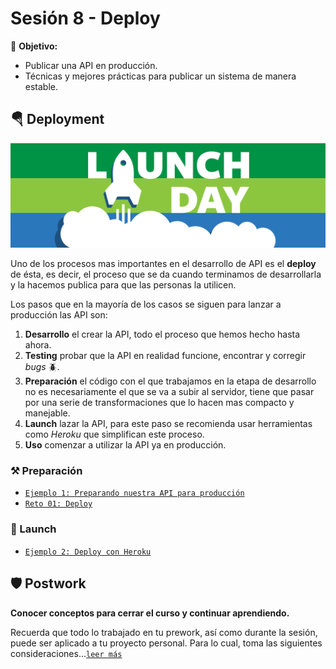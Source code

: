 # Sesión 8 - Deploy

🎯 **Objetivo:**

- Publicar una API en producción. 
- Técnicas y mejores prácticas para publicar un sistema de manera estable.



## 🪂 Deployment

![](img/launch.png)

Uno de los procesos mas importantes en el desarrollo de API es el **deploy** de ésta, es decir, el proceso que se da cuando terminamos de desarrollarla y  la hacemos publica para que las personas la utilicen.

Los pasos que en la mayoría de los casos se siguen para lanzar a producción las API son:

1. **Desarrollo** el crear la API, todo el proceso que hemos hecho hasta ahora.
2. **Testing** probar que la API en realidad funcione, encontrar y corregir *bugs* 🪲.
3. **Preparación** el código con el que trabajamos en la etapa de desarrollo no es necesariamente el que se va a subir al servidor, tiene que pasar por una serie de transformaciones que lo hacen mas compacto y manejable.
4. **Launch** lazar la API, para este paso se recomienda usar herramientas como *Heroku* que simplifican este proceso. 
5. **Uso** comenzar a utilizar la API ya en producción.

### ⚒ Preparación 

- [`Ejemplo 1: Preparando nuestra API para producción`](Ejemplo-01/#ejemplo-1---preparando-nuestra-api-para-producción)
- [`Reto 01: Deploy`](Reto-01/#reto-1)


### 🚀 Launch 

- [`Ejemplo 2: Deploy con Heroku`](Ejemplo-02/#ejemplo-2---deploy-con-heroku)
<!-- - [`Reto 02: Deploy de tu API`](Reto-02/#reto-2)  -->

<!-- ###  Uso 

- [`Ejemplo 3: Demostración - Publicación en Dominio`](Ejemplo-03/#ejemplo-3---últimos-pasos)
- [`Reto 03: Certificado SSL`](Reto-03/#reto-3) -->


## 🛡 Postwork

**Conocer conceptos para cerrar el curso y continuar aprendiendo.**

Recuerda que todo lo trabajado en tu prework, así como durante la sesión, puede ser aplicado a tu proyecto personal. Para lo cual, toma las siguientes consideraciones...[`leer más`](Postwork/#postwork)
